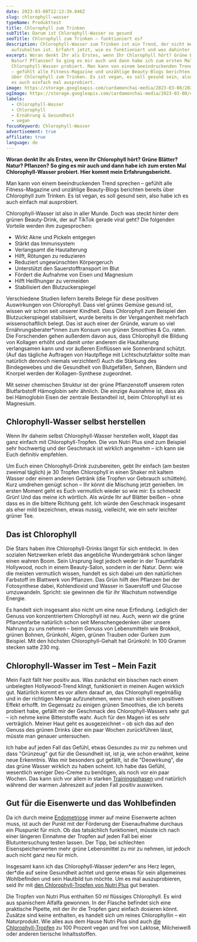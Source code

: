 ```yaml
---
date: 2023-03-08T12:13:39.046Z
slug: chlorophyll-wasser
typeName: Produkttest
title: Chlorophyll zum Trinken
subTitle: Darum ist Chlorophyll-Wasser so gesund
seoTitle: Chlorophyll zum Trinken – funktioniert es?
description: Chlorophyll-Wasser zum Trinken ist ein Trend, der nicht mehr
  aufzuhalten ist. Erfahrt jetzt, wie es funktioniert und was dahinter steckt!
excerpt: Woran denkt Ihr als Erstes, wenn Ihr Chlorophyll hört? Grüne Blätter?
  Natur? Pflanzen? So ging es mir auch und dann habe ich zum ersten Mal
  Chlorophyll-Wasser probiert. Man kann von einem beeindruckenden Trend sprechen
  – gefühlt alle Fitness-Magazine und unzählige Beauty-Blogs berichten bereits
  über Chlorophyll zum Trinken. Es ist vegan, es soll gesund sein, also habe ich
  es auch einfach mal ausprobiert.
image: https://storage.googleapis.com/cardamonchai-media/2023-03-08/2023-03-08-nutri-plus-006-jpg-imagine-989898_818282_2048_1536/640.webp
ogImage: https://storage.googleapis.com/cardamonchai-media/2023-03-08/chlorophyll-wasser-og-jpg-imagine-181818_7f8381_1200_628/640.webp
labels:
  - Chlorophyll-Wasser
  - Chlorophyll
  - Ernährung & Gesundheit
  - vegan
focusKeyword: Chlorophyll-Wasser
advertisement: true
affiliate: true
language: de
---
```

**Woran denkt Ihr als Erstes, wenn Ihr Chlorophyll hört? Grüne Blätter? Natur? Pflanzen? So ging es mir auch und dann habe ich zum ersten Mal Chlorophyll-Wasser probiert. Hier kommt mein Erfahrungsbericht.**

Man kann von einem beeindruckenden Trend sprechen – gefühlt alle Fitness-Magazine und unzählige Beauty-Blogs berichten bereits über Chlorophyll zum Trinken. Es ist vegan, es soll gesund sein, also habe ich es auch einfach mal ausprobiert.

Chlorophyll-Wasser ist also in aller Munde. Doch was steckt hinter dem grünen Beauty-Drink, der auf TikTok gerade viral geht? Die folgenden Vorteile werden ihm zugesprochen:

- Wirkt Akne und Pickeln entgegen
- Stärkt das Immunsystem
- Verlangsamt die Hautalterung
- Hilft, Rötungen zu reduzieren
- Reduziert ungewünschten Körpergeruch
- Unterstützt den Sauerstofftransport im Blut
- Fördert die Aufnahme von Eisen und Magnesium
- Hilft Heißhunger zu vermeiden
- Stabilisiert den Blutzuckerspiegel

<Gallery name="chlorophyll-wasser-1" />

Verschiedene Studien liefern bereits Belege für diese positiven Auswirkungen von Chlorophyll. Dass viel grünes Gemüse gesund ist, wissen wir schon seit unserer Kindheit. Dass Chlorophyll zum Beispiel den Blutzuckerspiegel stabilisiert, wurde bereits in der Vergangenheit mehrfach wissenschaftlich belegt. Das ist auch einer der Gründe, warum so viel Ernährungsberater\*innen zum Konsum von grünen Smoothies & Co. raten. Die Forschenden gehen außerdem davon aus, dass Chlorophyll die Bildung von Kollagen erhöht und damit unter anderem die Hautalterung verlangsamen kann und vor äußeren Einflüssen wie Sonnenbrand schützt. (Auf das tägliche Auftragen von Hautpflege mit Lichtschutzfaktor sollte man natürlich dennoch niemals verzichten!) Auch die Stärkung des Bindegewebes und die Gesundheit von Blutgefäßen, Sehnen, Bändern und Knorpel werden der Kollagen-Synthese zugeordnet.

Mit seiner chemischen Struktur ist der grüne Pflanzenstoff unserem roten Blutfarbstoff Hämoglobin sehr ähnlich. Die einzige Ausnahme ist, dass als bei Hämoglobin Eisen der zentrale Bestandteil ist, beim Chlorophyll ist es Magnesium.

## Chlorophyll-Wasser selbst herstellen

Wenn Ihr daheim selbst Chlorophyll-Wasser herstellen wollt, klappt das ganz einfach mit Chlorophyll-Tropfen. Die von Nutri Plus sind zum Beispiel sehr hochwertig und der Geschmack ist wirklich angenehm – ich kann sie Euch definitiv empfehlen. 

Um Euch einen Chlorophyll-Drink zuzubereiten, gebt Ihr einfach (am besten zweimal täglich) je 30 Tropfen Chlorophyll in einen Shaker mit kaltem Wasser oder einem anderen Getränk (die Tropfen vor Gebrauch schütteln). Kurz umdrehen genügt schon – Ihr könnt die Mischung jetzt genießen. Im ersten Moment geht es Euch vermutlich wieder so wie mir: Es schmeckt Grün! Und das meine ich wörtlich. Als würde Ihr auf Blätter beißen – ohne dass es in die bittere Richtung geht. Ich würde den Geschmack insgesamt als eher mild bezeichnen, etwas nussig, vielleicht, wie ein sehr leichter grüner Tee.

## Das ist Chlorophyll

Die Stars haben ihre Chlorophyll-Drinks längst für sich entdeckt. In den sozialen Netzwerken erlebt das angebliche Wundergetränk schon länger einen wahren Boom. Sein Ursprung liegt jedoch weder in der Traumfabrik Hollywood, noch in einem Beauty-Salon, sondern in der Natur. Denn: wie die meisten vermutlich wissen, handelt es sich dabei um den natürlichen Farbstoff im Blattwerk von Pflanzen. Das Grün hilft den Pflanzen bei der Fotosynthese dabei, Kohlendioxid und Wasser in Sauerstoff und Glucose umzuwandeln. Spricht: sie gewinnen die für ihr Wachstum notwendige Energie.

Es handelt sich insgesamt also nicht um eine neue Erfindung. Lediglich der Genuss von konzentriertem Chlorophyll ist neu. Auch, wenn wir die grüne Pflanzenfarbe natürlich schon seit Menschengedenken über unsere Nahrung zu uns nehmen – beim Genuss von Lebensmitteln wie Brokkoli, grünen Bohnen, Grünkohl, Algen, grünen Trauben oder Gurken zum Beispiel. Mit den höchsten Chlorophyll-Gehalt hat Grünkohl: In 100 Gramm stecken satte 230 mg.

## Chlorophyll-Wasser im Test – Mein Fazit

Mein Fazit fällt hier positiv aus. Was zunächst ein bisschen nach einem unbelegten Hollywood-Trend klingt, funktioniert in meinen Augen wirklich gut. Natürlich kommt es vor allem darauf an, das Chlorophyll regelmäßig und in der richtigen Menge aufzunehmen, wenn man sich einen positiven Effekt erhofft. Im Gegensatz zu einigen grünen Smoothies, die ich bereits probiert habe, gefällt mir der Geschmack des Chlorophyll-Wassers sehr gut – ich nehme keine Bitterstoffe wahr. Auch für den Magen ist es sehr verträglich. Meiner Haut geht es ausgezeichnet – ob sich das auf den Genuss des grünen Drinks über ein paar Wochen zurückführen lässt, müsste man genauer untersuchen. 

Ich habe auf jeden Fall das Gefühl, etwas Gesundes zu mir zu nehmen und dass "Grünzeug" gut für die Gesundheit ist, ist ja, wie schon erwähnt, keine neue Erkenntnis. Was mir besonders gut gefällt, ist die "Deowirkung", die das grüne Wasser wirklich zu haben scheint. Ich habe das Gefühl, wesentlich weniger Deo-Creme zu benötigen, als noch vor ein paar Wochen. Das kann sich vor allem in starken [Trainingsphasen](/2022/11/veganes-protein/) und natürlich während der warmen Jahreszeit auf jeden Fall positiv auswirken.

## Gut für die Eisenwerte und das Wohlbefinden

Da ich durch meine [Endometriose](/2023/02/endometriose/) immer auf meine Eisenwerte achten muss, ist auch der Punkt mit der Förderung der Eisenaufnahme durchaus ein Pluspunkt für mich. Ob das tatsächlich funktioniert, müsste ich nach einer längeren Einnahme der Tropfen auf jeden Fall bei einer Blutuntersuchung testen lassen. Der Tipp, bei schlechten Eisenspeicherwerten mehr grüne Lebensmittel zu mir zu nehmen, ist jedoch auch nicht ganz neu für mich.

Insgesamt kann ich das Chlorophyll-Wasser jedem\*er ans Herz legen, der\*die auf seine Gesundheit achtet und gerne etwas für sein allgemeines Wohlbefinden und sein Hautbild tun möchte. Um es mal auszuprobieren, seid Ihr mit [den Chlorophyll-Tropfen von Nutri Plus](https://tidd.ly/3JpEvWt) gut beraten.

Die Tropfen von Nutri Plus enthalten 50 ml flüssiges Chlorophyll. Es wird aus spanischem Alfalfa gewonnen. In der Flasche befindet sich eine praktische Pipette, mit der ihr die Tropfen ganz einfach dosieren könnt. Zusätze sind keine enthalten, es handelt sich um reines Chlorophyllin – ein Naturprodukt. Wie alles aus dem Hause Nutri Plus sind auch [die Chlorophyll-Tropfen](https://tidd.ly/3JpEvWt) zu 100 Prozent vegan und frei von Laktose, Milcheiweiß oder anderen tierische Inhaltsstoffen.

<Gallery name="chlorophyll-wasser-2" />